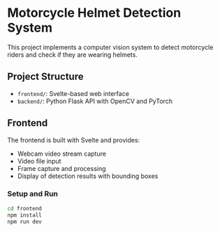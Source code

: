 # Motorcycle Helmet Detection System

This project implements a computer vision system to detect motorcycle riders and check if they are wearing helmets.

## Project Structure

- `frontend/`: Svelte-based web interface
- `backend/`: Python Flask API with OpenCV and PyTorch

## Frontend

The frontend is built with Svelte and provides:
- Webcam video stream capture
- Video file input
- Frame capture and processing
- Display of detection results with bounding boxes

### Setup and Run

```bash
cd frontend
npm install
npm run dev